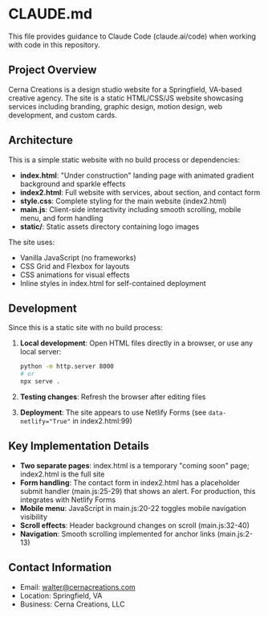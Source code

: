 # CLAUDE.md

This file provides guidance to Claude Code (claude.ai/code) when working with code in this repository.

## Project Overview

Cerna Creations is a design studio website for a Springfield, VA-based creative agency. The site is a static HTML/CSS/JS website showcasing services including branding, graphic design, motion design, web development, and custom cards.

## Architecture

This is a simple static website with no build process or dependencies:

- **index.html**: "Under construction" landing page with animated gradient background and sparkle effects
- **index2.html**: Full website with services, about section, and contact form
- **style.css**: Complete styling for the main website (index2.html)
- **main.js**: Client-side interactivity including smooth scrolling, mobile menu, and form handling
- **static/**: Static assets directory containing logo images

The site uses:
- Vanilla JavaScript (no frameworks)
- CSS Grid and Flexbox for layouts
- CSS animations for visual effects
- Inline styles in index.html for self-contained deployment

## Development

Since this is a static site with no build process:

1. **Local development**: Open HTML files directly in a browser, or use any local server:
   ```bash
   python -m http.server 8000
   # or
   npx serve .
   ```

2. **Testing changes**: Refresh the browser after editing files

3. **Deployment**: The site appears to use Netlify Forms (see `data-netlify="True"` in index2.html:99)

## Key Implementation Details

- **Two separate pages**: index.html is a temporary "coming soon" page; index2.html is the full site
- **Form handling**: The contact form in index2.html has a placeholder submit handler (main.js:25-29) that shows an alert. For production, this integrates with Netlify Forms
- **Mobile menu**: JavaScript in main.js:20-22 toggles mobile navigation visibility
- **Scroll effects**: Header background changes on scroll (main.js:32-40)
- **Navigation**: Smooth scrolling implemented for anchor links (main.js:2-13)

## Contact Information

- Email: walter@cernacreations.com
- Location: Springfield, VA
- Business: Cerna Creations, LLC